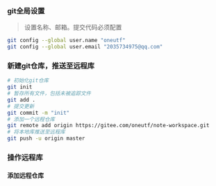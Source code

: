 ### git全局设置

> 设置名称、邮箱。提交代码必须配置

```bash
git config --global user.name "oneutf"
git config --global user.email "2035734975@qq.com"
```



### 新建git仓库，推送至远程库

```bash
# 初始化git仓库
git init
# 暂存所有文件，包括未被追踪文件
git add .
# 提交更新
git commit -m "init"
# 添加一个远程仓库
git remote add origin https://gitee.com/oneutf/note-workspace.git
# 将本地库推送至远程库
git push -u origin master
```



### 操作远程库

#### 添加远程仓库